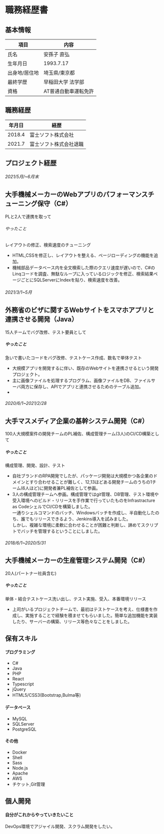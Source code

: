 # 職務経歴書
## 基本情報
| 項目 | 内容 |
| ---- | ---- |
| 氏名 | 安孫子 直弘 |
| 生年月日 | 1993.7.17 |
| 出身地/居住地 | 埼玉県/東京都 |
| 最終学歴 | 早稲田大学 法学部 |
| 資格 | AT普通自動車運転免許 |

## 職務経歴
| 年月日 | 経歴 |
| ---- | ---- |
| 2018.4 | 富士ソフト株式会社 |
| 2021.7 | 富士ソフト株式会社退職 |


## プロジェクト経歴
###### 2021/5月/~6月末
## 大手機械メーカーのWebアプリのパフォーマンスチューニング保守（C#）
PLと2人で連携を取って
###### やったこと
レイアウトの修正、検索速度のチューニング  
* HTML,CSSを修正し、レイアウトを整える、ページローディングの機能を追加。  
* 機械部品データベース内を全文検索した際のクエリ速度が遅いので、C#のLinqコードを調査、無駄なループに入っているロジックを修正、検索結果ページごとにSQLServerにIndexを貼り、検索速度を改善。


###### 2021/3/1~5月
## 外務省のビザに関するWebサイトをスマホアプリと連携させる開発（Java）
15人チームでバグ改修、テスト要員として
##### やったこと
急いで書いたコードをバグ改修、テストケース作成、数名で単体テスト  
* 大規模アプリを開発するに伴い、既存のWebサイトを連携させるという開発プロジェクト。
* 主に画像ファイルを処理するプログラム、画像ファイルをDB、ファイルサーバ両方に保存し、APIでアプリと連携させるためのテーブル追加。
* 

###### 2020/6/1~2021/2/28
## 大手マスメディア企業の基幹システム開発（C#）
100人大規模案件の開発チームのPL補佐、構成管理チーム(3人)のCI/CD構築として
##### やったこと
構成管理、開発、設計、テスト
* 自社ブランドのRPA開発でしたが、パッケージ開発は大規模かつ各企業のドメインとすり合わせることが難しく、12,13ほどある開発チームのうちの1チーム(6人ほど)に開発者兼PL補佐として参画。  
* 3人の構成管理チームへ参画。構成管理ではgit管理、DB管理、テスト環境や受入環境へのビルド・リリースを手作業で行っていたものをInfrastracture as CodeシェルでCI/CDを構築しました。  
一通りシェルコマンドのバッチ、Windowsバッチを作成し、半自動化したのち、誰でもリリースできるよう、Jenkins導入を試みました。  
しかし、複雑な環境に柔軟に合わせることが困難と判断し、諦めてスクリプトでバッチを管理するということにしました。


###### 2018/6/1~2020/5/31
## 大手機械メーカーの生産管理システム開発（C#）
20人(パートナー社員含む)
##### やったこと
単体・結合テストケース洗い出し、テスト実施、受入、本番環境リリース
* 上司がいるプロジェクトチームで、最初はテストケースを考え、仕様書を作成し、実施することで経験を積ませてもらいました。簡単な追加機能を実装したり、サーバーの構築、リリース等色々なことをしました。


## 保有スキル
#### プログラミング
* C# 
* Java
* PHP
* React
* Typescript
* jQuery
* HTML5/CSS3(Bootstrap,Bulma等)

#### データベース
* MySQL
* SQLServer
* PostgreSQL

#### その他
* Docker
* Shell
* Sass
* Node.js
* Apache
* AWS
* チケット,Git管理

## 個人開発


#### 自分がこれからやっていきたいこと
DevOps環境でアジャイル開発、スクラム開発をしたい。
